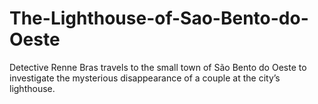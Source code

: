 # The-Lighthouse-of-Sao-Bento-do-Oeste
Detective Renne Bras travels to the small town of São Bento do Oeste to investigate the mysterious disappearance of a couple at the city’s lighthouse.
